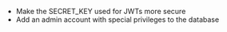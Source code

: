 - Make the SECRET_KEY used for JWTs more secure
- Add an admin account with special privileges to the database
